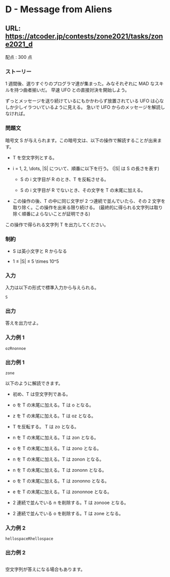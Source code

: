 # D - Message from Aliens 
## URL: https://atcoder.jp/contests/zone2021/tasks/zone2021_d 

配点 : 300 点




### ストーリー

1 週間後、選りすぐりのプログラマ達が集まった。みなそれぞれに MAD なスキルを持つ曲者揃いだ。
早速 UFO との直接対決を開始しよう。  

ずっとメッセージを送り続けているにもかかわらず放置されている UFO は心なしか少しイラついているように見える。
急いで UFO からのメッセージを解読しなければ。






### 問題文

暗号文 S が与えられます。この暗号文は、以下の操作で解読することが出来ます。




* T を空文字列とする。 

* i = 1, 2, \dots, |S| について、順番に以下を行う。 (|S| は S の長さを表す)
	
	+ S の i 文字目が R のとき、T を反転させる。
	
	+ S の i 文字目が R でないとき、その文字を T の末尾に加える。


* この操作の後、T の中に同じ文字が 2 つ連続で並んでいたら、その 2 文字を取り除く。この操作を出来る限り続ける。 (最終的に得られる文字列は取り除く順番によらないことが証明できる)



この操作で得られる文字列 T を出力してください。






### 制約



* S は英小文字と R からなる

* 1 ≤ |S| ≤ 5 \times 10^5









### 入力

入力は以下の形式で標準入力から与えられる。



``` 
S
``` 





### 出力

答えを出力せよ。








### 入力例 1


``` 
ozRnonnoe
``` 





### 出力例 1


``` 
zone
``` 

以下のように解読できます。




* 初め、T は空文字列である。

* o を T の末尾に加える。T は o となる。

* z を T の末尾に加える。T は oz となる。

* T を反転する。 T は zo となる。

* n を T の末尾に加える。T は zon となる。

* o を T の末尾に加える。T は zono となる。

* n を T の末尾に加える。T は zonon となる。

* n を T の末尾に加える。T は zononn となる。

* o を T の末尾に加える。T は zononno となる。

* e を T の末尾に加える。T は zononnoe となる。

* 2 連続で並んでいる n を削除する。T は zonooe となる。

* 2 連続で並んでいる o を削除する。T は zone となる。








### 入力例 2


``` 
hellospaceRhellospace
``` 





### 出力例 2


``` 

``` 

空文字列が答えになる場合もあります。